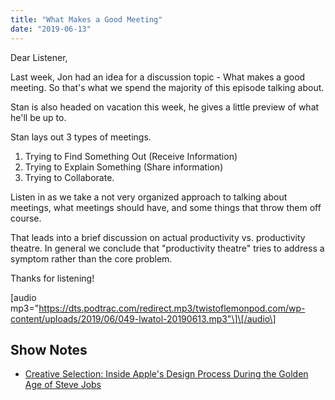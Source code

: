 ```yaml
---
title: "What Makes a Good Meeting"
date: "2019-06-13"
---
```


Dear Listener,

Last week, Jon had an idea for a discussion topic - What makes a good meeting. So that's what we spend the majority of this episode talking about.

Stan is also headed on vacation this week, he gives a little preview of what he'll be up to.

Stan lays out 3 types of meetings.

1. Trying to Find Something Out (Receive Information)
2. Trying to Explain Something (Share information)
3. Trying to Collaborate.

Listen in as we take a not very organized approach to talking about meetings, what meetings should have, and some things that throw them off course.

That leads into a brief discussion on actual productivity vs. productivity theatre. In general we conclude that "productivity theatre" tries to address a symptom rather than the core problem.

Thanks for listening!

\[audio mp3="https://dts.podtrac.com/redirect.mp3/twistoflemonpod.com/wp-content/uploads/2019/06/049-lwatol-20190613.mp3"\]\[/audio\]

## Show Notes

- [Creative Selection: Inside Apple's Design Process During the Golden Age of Steve Jobs](https://amzn.to/2MzSDkl)
